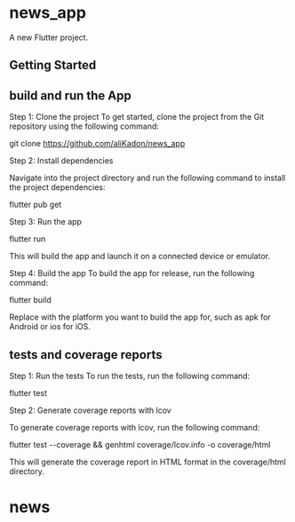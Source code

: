 # news_app

A new Flutter project.

## Getting Started

## build and run the App
Step 1: Clone the project
To get started, clone the project from the Git repository using the following command:

git clone https://github.com/aliKadon/news_app

Step 2: Install dependencies

Navigate into the project directory and run the following command to install the project dependencies:

flutter pub get

Step 3: Run the app

flutter run

This will build the app and launch it on a connected device or emulator.

Step 4: Build the app
To build the app for release, run the following command:

flutter build <platform>

Replace <platform> with the platform you want to build the app for, such as apk for Android or ios for iOS.



## tests and coverage reports

Step 1: Run the tests
To run the tests, run the following command:

flutter test

Step 2: Generate coverage reports with lcov

To generate coverage reports with lcov, run the following command:

flutter test --coverage && genhtml coverage/lcov.info -o coverage/html

This will generate the coverage report in HTML format in the coverage/html directory.
# news
